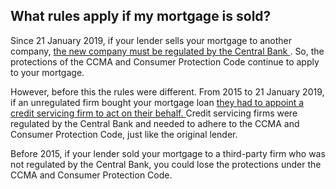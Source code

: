 ##  What rules apply if my mortgage is sold?

Since 21 January 2019, if your lender sells your mortgage to another company,
[ the new company must be regulated by the Central Bank
](https://www.oireachtas.ie/en/bills/bill/2018/21/) . So, the protections of
the CCMA and Consumer Protection Code continue to apply to your mortgage.

However, before this the rules were different. From 2015 to 21 January 2019,
if an unregulated firm bought your mortgage loan [ they had to appoint a
credit servicing firm to act on their behalf.
](http://www.irishstatutebook.ie/eli/2015/act/21/enacted/en/html) Credit
servicing firms were regulated by the Central Bank and needed to adhere to the
CCMA and Consumer Protection Code, just like the original lender.

Before 2015, if your lender sold your mortgage to a third-party firm who was
not regulated by the Central Bank, you could lose the protections under the
CCMA and Consumer Protection Code.
